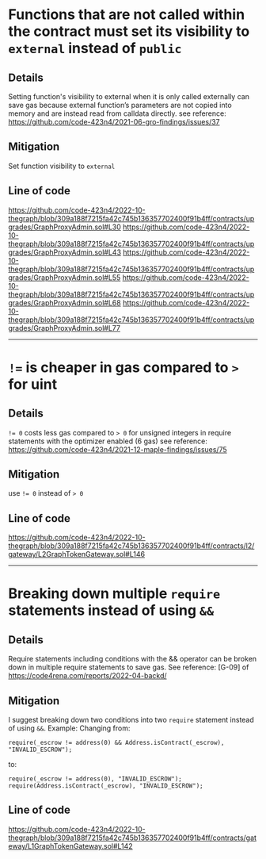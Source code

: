 # Functions that are not called within the contract must set its visibility to `external` instead of `public`

## Details
Setting function's visibility to external when it is only called externally can save gas because external function’s parameters are not copied into memory and are instead read from calldata directly.
see reference: https://github.com/code-423n4/2021-06-gro-findings/issues/37

## Mitigation
Set function visibility to `external`

## Line of code
https://github.com/code-423n4/2022-10-thegraph/blob/309a188f7215fa42c745b136357702400f91b4ff/contracts/upgrades/GraphProxyAdmin.sol#L30
https://github.com/code-423n4/2022-10-thegraph/blob/309a188f7215fa42c745b136357702400f91b4ff/contracts/upgrades/GraphProxyAdmin.sol#L43
https://github.com/code-423n4/2022-10-thegraph/blob/309a188f7215fa42c745b136357702400f91b4ff/contracts/upgrades/GraphProxyAdmin.sol#L55
https://github.com/code-423n4/2022-10-thegraph/blob/309a188f7215fa42c745b136357702400f91b4ff/contracts/upgrades/GraphProxyAdmin.sol#L68
https://github.com/code-423n4/2022-10-thegraph/blob/309a188f7215fa42c745b136357702400f91b4ff/contracts/upgrades/GraphProxyAdmin.sol#L77

___
# `!=` is cheaper in gas compared to `>` for uint

## Details
`!= 0` costs less gas compared to `> 0` for unsigned integers in require statements with the optimizer enabled (6 gas)
see reference: https://github.com/code-423n4/2021-12-maple-findings/issues/75

## Mitigation
use `!= 0` instead of `> 0`

## Line of code
https://github.com/code-423n4/2022-10-thegraph/blob/309a188f7215fa42c745b136357702400f91b4ff/contracts/l2/gateway/L2GraphTokenGateway.sol#L146

___
# Breaking down multiple `require` statements instead of using `&&`

## Details
Require statements including conditions with the && operator can be broken down in multiple require statements to save gas.
See reference: [G-09] of https://code4rena.com/reports/2022-04-backd/

## Mitigation
I suggest breaking down two conditions into two `require` statement instead of using `&&`. Example:
Changing from:
```
require(_escrow != address(0) && Address.isContract(_escrow), "INVALID_ESCROW");
```
to:
```
require(_escrow != address(0), "INVALID_ESCROW");
require(Address.isContract(_escrow), "INVALID_ESCROW");
```

## Line of code
https://github.com/code-423n4/2022-10-thegraph/blob/309a188f7215fa42c745b136357702400f91b4ff/contracts/gateway/L1GraphTokenGateway.sol#L142
